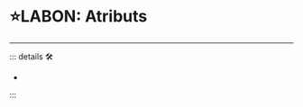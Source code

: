 # ⭐<labor>LABON: Atributs</labor>

---

<!-- =================================================== -->
<!-- =================================================== -->
<!-- =================================================== -->
<!-- =================================================== -->
<!-- =================================================== -->
::: details 🛠

-

:::
